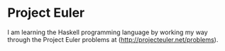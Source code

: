 Project Euler
=============

I am learning the Haskell programming language  by working my way through the Project Euler problems at (http://projecteuler.net/problems).

